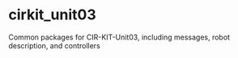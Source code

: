 # cirkit_unit03
Common packages for CIR-KIT-Unit03, including messages, robot description, and controllers
